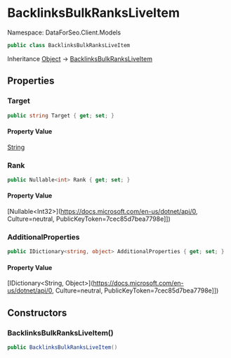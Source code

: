 # BacklinksBulkRanksLiveItem

Namespace: DataForSeo.Client.Models

```csharp
public class BacklinksBulkRanksLiveItem
```

Inheritance [Object](https://docs.microsoft.com/en-us/dotnet/api/Object) → [BacklinksBulkRanksLiveItem](./BacklinksBulkRanksLiveItem.md)

## Properties

### **Target**

```csharp
public string Target { get; set; }
```

#### Property Value

[String](https://docs.microsoft.com/en-us/dotnet/api/String)<br>

### **Rank**

```csharp
public Nullable<int> Rank { get; set; }
```

#### Property Value

[Nullable&lt;Int32&gt;](https://docs.microsoft.com/en-us/dotnet/api/0, Culture=neutral, PublicKeyToken=7cec85d7bea7798e]])<br>

### **AdditionalProperties**

```csharp
public IDictionary<string, object> AdditionalProperties { get; set; }
```

#### Property Value

[IDictionary&lt;String, Object&gt;](https://docs.microsoft.com/en-us/dotnet/api/0, Culture=neutral, PublicKeyToken=7cec85d7bea7798e]])<br>

## Constructors

### **BacklinksBulkRanksLiveItem()**

```csharp
public BacklinksBulkRanksLiveItem()
```
